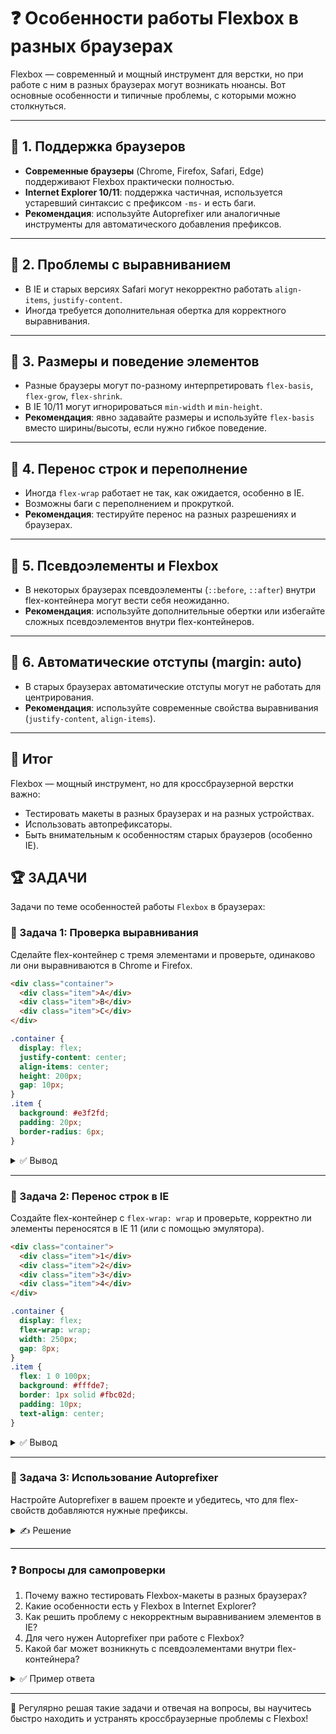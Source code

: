 # ❓ Особенности работы Flexbox в разных браузерах

Flexbox — современный и мощный инструмент для верстки, но при работе с ним в разных браузерах могут возникать нюансы. Вот основные особенности и типичные проблемы, с которыми можно столкнуться.

---

## 🔹 1. Поддержка браузеров
- **Современные браузеры** (Chrome, Firefox, Safari, Edge) поддерживают Flexbox практически полностью.
- **Internet Explorer 10/11**: поддержка частичная, используется устаревший синтаксис с префиксом `-ms-` и есть баги.
- **Рекомендация**: используйте Autoprefixer или аналогичные инструменты для автоматического добавления префиксов.

---

## 🔹 2. Проблемы с выравниванием
- В IE и старых версиях Safari могут некорректно работать `align-items`, `justify-content`.
- Иногда требуется дополнительная обертка для корректного выравнивания.

---

## 🔹 3. Размеры и поведение элементов
- Разные браузеры могут по-разному интерпретировать `flex-basis`, `flex-grow`, `flex-shrink`.
- В IE 10/11 могут игнорироваться `min-width` и `min-height`.
- **Рекомендация**: явно задавайте размеры и используйте `flex-basis` вместо ширины/высоты, если нужно гибкое поведение.

---

## 🔹 4. Перенос строк и переполнение
- Иногда `flex-wrap` работает не так, как ожидается, особенно в IE.
- Возможны баги с переполнением и прокруткой.
- **Рекомендация**: тестируйте перенос на разных разрешениях и браузерах.

---

## 🔹 5. Псевдоэлементы и Flexbox
- В некоторых браузерах псевдоэлементы (`::before`, `::after`) внутри flex-контейнера могут вести себя неожиданно.
- **Рекомендация**: используйте дополнительные обертки или избегайте сложных псевдоэлементов внутри flex-контейнеров.

---

## 🔹 6. Автоматические отступы (margin: auto)
- В старых браузерах автоматические отступы могут не работать для центрирования.
- **Рекомендация**: используйте современные свойства выравнивания (`justify-content`, `align-items`).

---

## 🎯 Итог

Flexbox — мощный инструмент, но для кроссбраузерной верстки важно:
- Тестировать макеты в разных браузерах и на разных устройствах.
- Использовать автопрефиксаторы.
- Быть внимательным к особенностям старых браузеров (особенно IE).

## 🏆 ЗАДАЧИ

Задачи по теме особенностей работы `Flexbox` в браузерах:

### 📌 Задача 1: Проверка выравнивания
Сделайте flex-контейнер с тремя элементами и проверьте, одинаково ли они выравниваются в Chrome и Firefox.

```html
<div class="container">
  <div class="item">A</div>
  <div class="item">B</div>
  <div class="item">C</div>
</div>
```

```css
.container {
  display: flex;
  justify-content: center;
  align-items: center;
  height: 200px;
  gap: 10px;
}
.item {
  background: #e3f2fd;
  padding: 20px;
  border-radius: 6px;
}
```

<details>
<summary>✅ Вывод</summary>

Элементы должны быть по центру контейнера по горизонтали и вертикали в обоих браузерах. Если есть отличия — опишите их.

</details>

---

### 📌 Задача 2: Перенос строк в IE
Создайте flex-контейнер с `flex-wrap: wrap` и проверьте, корректно ли элементы переносятся в IE 11 (или с помощью эмулятора).

```html
<div class="container">
  <div class="item">1</div>
  <div class="item">2</div>
  <div class="item">3</div>
  <div class="item">4</div>
</div>
```

```css
.container {
  display: flex;
  flex-wrap: wrap;
  width: 250px;
  gap: 8px;
}
.item {
  flex: 1 0 100px;
  background: #fffde7;
  border: 1px solid #fbc02d;
  padding: 10px;
  text-align: center;
}
```

<details>
<summary>✅ Вывод</summary>

Элементы должны переноситься на новую строку, если не помещаются по ширине. В IE возможны баги: элементы могут не переноситься или вести себя иначе.

</details>

---

### 📌 Задача 3: Использование Autoprefixer
Настройте Autoprefixer в вашем проекте и убедитесь, что для flex-свойств добавляются нужные префиксы.

<details>
<summary>✍ Решение</summary>

1. Установите Autoprefixer и PostCSS (например, через npm):
   ```bash
   npm install autoprefixer postcss-cli
   ```
2. Добавьте в PostCSS конфиг:
   ```js
   module.exports = {
     plugins: [
       require('autoprefixer')
     ]
   }
   ```
3. Запустите обработку CSS:
   ```bash
   npx postcss src/styles.css -o dist/styles.css
   ```
4. Проверьте, что в итоговом CSS появились строки вроде:
   ```css
   display: -ms-flexbox;
   display: flex;
   ```

</details>

---

### ❓ Вопросы для самопроверки

1. Почему важно тестировать Flexbox-макеты в разных браузерах?
2. Какие особенности есть у Flexbox в Internet Explorer?
3. Как решить проблему с некорректным выравниванием элементов в IE?
4. Для чего нужен Autoprefixer при работе с Flexbox?
5. Какой баг может возникнуть с псевдоэлементами внутри flex-контейнера?

<details>
<summary>✅ Пример ответа</summary>

1. Потому что разные браузеры могут по-разному интерпретировать свойства Flexbox, особенно старые версии.
2. В IE используется устаревший синтаксис, есть баги с переносом, выравниванием и размерами.
3. Использовать дополнительные обертки, явно задавать размеры, применять префиксы.
4. Для автоматического добавления префиксов и лучшей поддержки старых браузеров.
5. Псевдоэлементы могут не участвовать в flex-раскладке или вести себя неожиданно, лучше использовать обертки.

</details>

---

🎉 Регулярно решая такие задачи и отвечая на вопросы, вы научитесь быстро находить и устранять кроссбраузерные проблемы с Flexbox! 